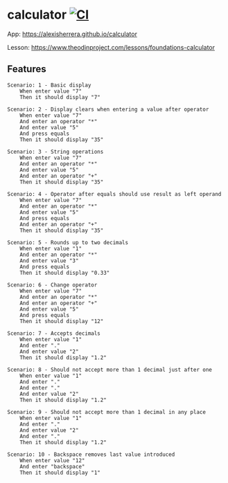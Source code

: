 # calculator [![CI](https://github.com/AlexisHerrera/calculator/actions/workflows/ci.yaml/badge.svg)](https://github.com/AlexisHerrera/calculator/actions/workflows/ci.yaml)

App: https://alexisherrera.github.io/calculator

Lesson: https://www.theodinproject.com/lessons/foundations-calculator

## Features

```gherkin
Scenario: 1 - Basic display
    When enter value "7"
    Then it should display "7"

Scenario: 2 - Display clears when entering a value after operator
    When enter value "7"
    And enter an operator "*"
    And enter value "5"
    And press equals
    Then it should display "35"

Scenario: 3 - String operations
    When enter value "7"
    And enter an operator "*"
    And enter value "5"
    And enter an operator "+"
    Then it should display "35"

Scenario: 4 - Operator after equals should use result as left operand
    When enter value "7"
    And enter an operator "*"
    And enter value "5"
    And press equals
    And enter an operator "+"
    Then it should display "35"

Scenario: 5 - Rounds up to two decimals
    When enter value "1"
    And enter an operator "*"
    And enter value "3"
    And press equals
    Then it should display "0.33"

Scenario: 6 - Change operator
    When enter value "7"
    And enter an operator "*"
    And enter an operator "+"
    And enter value "5"
    And press equals
    Then it should display "12"

Scenario: 7 - Accepts decimals
    When enter value "1"
    And enter "."
    And enter value "2"
    Then it should display "1.2"

Scenario: 8 - Should not accept more than 1 decimal just after one
    When enter value "1"
    And enter "."
    And enter "."
    And enter value "2"
    Then it should display "1.2"

Scenario: 9 - Should not accept more than 1 decimal in any place
    When enter value "1"
    And enter "."
    And enter value "2"
    And enter "."
    Then it should display "1.2"

Scenario: 10 - Backspace removes last value introduced
    When enter value "12"
    And enter "backspace"
    Then it should display "1"
```